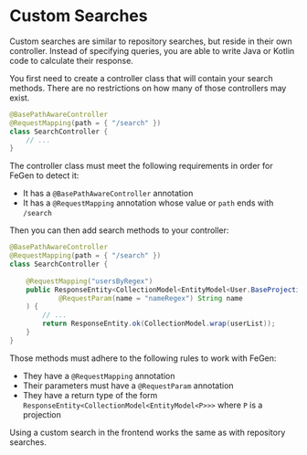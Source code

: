 # Custom Searches

Custom searches are similar to repository searches, but reside in their own controller.
Instead of specifying queries, you are able to write Java or Kotlin code to calculate their response.

You first need to create a controller class that will contain your search methods.
There are no restrictions on how many of those controllers may exist.

```java
@BasePathAwareController
@RequestMapping(path = { "/search" })
class SearchController {
    // ...
}
```

The controller class must meet the following requirements in order for FeGen to detect it:

- It has a `@BasePathAwareController` annotation
- It has a `@RequestMapping` annotation whose value or `path` ends with `/search`

Then you can then add search methods to your controller:

```java
@BasePathAwareController
@RequestMapping(path = { "/search" })
class SearchController {
    
    @RequestMapping("usersByRegex")
    public ResponseEntity<CollectionModel<EntityModel<User.BaseProjection>>> usersByRegex(
            @RequestParam(name = "nameRegex") String name
    ) {
        // ...
        return ResponseEntity.ok(CollectionModel.wrap(userList));
    }
}

```

Those methods must adhere to the following rules to work with FeGen:

- They have a `@RequestMapping` annotation
- Their parameters must have a `@RequestParam` annotation
- They have a return type of the form `ResponseEntity<CollectionModel<EntityModel<P>>>` where `P` is a projection

Using a custom search in the frontend works the same as with repository searches.
